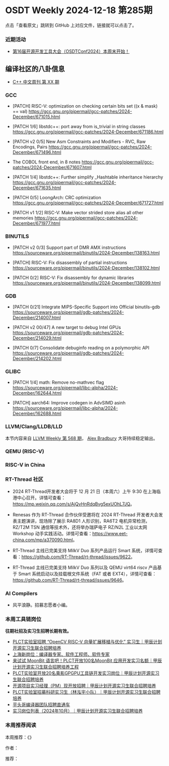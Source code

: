 # OSDT Weekly 2024-12-18 第285期

点击「查看原文」跳转到 GitHub 上对应文件，链接就可以点击了。

### 近期活动

- [第16届开源开发工具大会（OSDTConf2024）本周末开始！]()

## 编译社区的八卦信息

- [C++ 中文周刊 第 XX 期]()

### GCC

- [PATCH] RISC-V: optimization on checking certain bits set ((x & mask) == val)
    https://gcc.gnu.org/pipermail/gcc-patches/2024-December/671015.html

- [PATCH 1/6] libstdc++: port away from is_trivial in string classes
    https://gcc.gnu.org/pipermail/gcc-patches/2024-December/671186.html

- [PATCH v2 0/5] New Asm Constraints and Modifiers - RVC, Raw Encodings, Pairs
    https://gcc.gnu.org/pipermail/gcc-patches/2024-December/671496.html

- The COBOL front end, in 8 notes
    https://gcc.gnu.org/pipermail/gcc-patches/2024-December/671607.html

- [PATCH 1/4] libstdc++: Further simplify _Hashtable inheritance hierarchy
    https://gcc.gnu.org/pipermail/gcc-patches/2024-December/671635.html

- [PATCH 0/5] LoongArch: CRC optimization
    https://gcc.gnu.org/pipermail/gcc-patches/2024-December/671727.html

- [PATCH v1 1/2] RISC-V: Make vector strided store alias all other memories
    https://gcc.gnu.org/pipermail/gcc-patches/2024-December/671977.html

### BINUTILS

- [PATCH v2 0/3] Support part of DMR AMX instructions
    https://sourceware.org/pipermail/binutils/2024-December/138163.html

- [PATCH] RISC-V: Fix disassembly of partial instructions
    https://sourceware.org/pipermail/binutils/2024-December/138102.html

- [PATCH 0/2] RISC-V: Fix disassembly for dynamic libraries
    https://sourceware.org/pipermail/binutils/2024-December/138099.html

### GDB

- [PATCH 0/21] Integrate MIPS-Specific Support into Official binutils-gdb
    https://sourceware.org/pipermail/gdb-patches/2024-December/214007.html

- [PATCH v2 00/47] A new target to debug Intel GPUs
    https://sourceware.org/pipermail/gdb-patches/2024-December/214029.html

- [PATCH 0/7] Consolidate debuginfo reading on a polymorphic API
    https://sourceware.org/pipermail/gdb-patches/2024-December/214202.html

### GLIBC

- [PATCH 1/4] math: Remove no-mathvec flag
    https://sourceware.org/pipermail/libc-alpha/2024-December/162644.html

- [PATCH] aarch64: Improve codegen in AdvSIMD asinh
    https://sourceware.org/pipermail/libc-alpha/2024-December/162688.html

### LLVM/Clang/LLDB/LLD

本节内容来自 [LLVM Weekly 第 568 期](http://llvmweekly.org/issue/568)，
[Alex Bradbury](https://www.linkedin.com/in/alex-bradbury/) 大哥持续稳定输出。

### QEMU (RISC-V)

### RISC-V in China

### RT-Thread 社区

- 2024 RT-Thread开发者大会将于 12 月 21 日（本周六）上午 9:30 在上海临港中心召开。详情可查看：<https://mp.weixin.qq.com/s/AjQvHnRdqBvg5exUOhL7JQ>。

- Renesas 作为 RT-Thread 合作伙伴受邀将在 2024 RT-Thread 开发者大会发表主题演讲，现场除了展示 RA8D1 人形识别，RA6T2 电机异常检测，RZ/T2M TSN 通信等技术外，还将举办瑞萨电子 RZ/N2L 工业以太网 Workshop 动手实践活动。详情可查看：<https://www.eet-china.com/mp/a370090.html>。

- RT-Thread 主线已完美支持 MilkV Duo 系列产品运行 Smart 系统，详情可查看：<https://github.com/RT-Thread/rt-thread/issues/9622>。

- RT-Thread 主线已完美支持 MilkV Duo 系列以及 QEMU virt64 riscv 产品基于 Smart 系统启动以及挂载根文件系统（FAT 或者 EXT4），详情可查看：<https://github.com/RT-Thread/rt-thread/issues/9646>。

### AI Compilers

- 风平浪静。招募志愿者小编。

### 本周工具链岗位

**往期社招及实习生招聘长期有效。**

- [PLCT实验室招聘 “OpenCV RISC-V 向量扩展移植与优化” 实习生｜甲辰计划开源实习生联合招聘培养](https://mp.weixin.qq.com/s/NSFIlymcfe_gJBmJXK0Zng)
- [上海新岗位：编译器专家、软件工程师、软件专家](https://mp.weixin.qq.com/s/pX2R3znrPCxdsOLVg9YVXA)
- [来试试 MoonBit 语言吧！PLCT开放100名MoonBit 应用开发实习名额｜甲辰计划开源实习生联合招聘培养工程](https://mp.weixin.qq.com/s/VUwXNvYzharpK6Aou4hssw)
- [PLCT实验室开放20名乘影GPGPU工具链开发实习岗位｜甲辰计划开源实习生联合招聘培养](https://mp.weixin.qq.com/s/DalDbZYiP2IFALvB2Wwb6w)
- [开源项目实习经理（PM）现开放招聘｜甲辰计划开源实习生联合招聘培养](https://mp.weixin.qq.com/s/9uIxvaMOVjsbcGjHbidvgg)
- [PLCT实验室招募科研实习生（林泓宇小队）｜甲辰计划开源实习生联合招聘培养](https://mp.weixin.qq.com/s/8XtWlfBF9RxUoUCHskQpPw)
- [平头哥编译器团队招聘直通车](https://mp.weixin.qq.com/s/fRFWolihmi05hTuBvI8u2g)
- [实习岗位列表（2024年10月）｜甲辰计划开源实习生联合招聘培养](https://mp.weixin.qq.com/s/UCcsvhw6Kxw3EQOd0JVlUg)

### 本周推荐阅读

本周推荐：《》

作者：

推荐：
